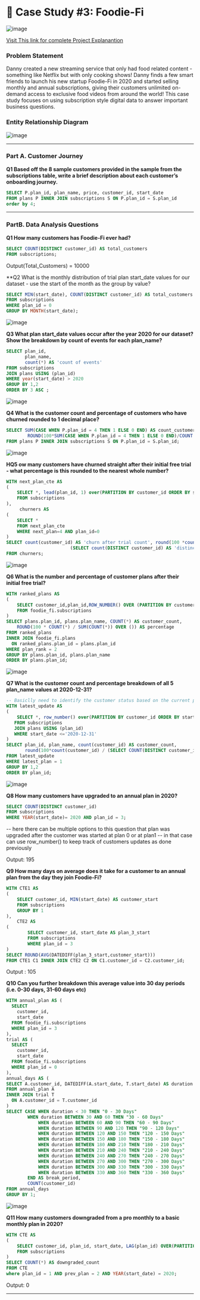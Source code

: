 # 🥑 Case Study #3: Foodie-Fi

![image](https://github.com/ishankcode/8-Weeks-SQL-Challenges/assets/66678343/1d8cb5dd-7def-4458-beb4-363ec2b87249)

[Visit This link for complete Project Explanantion](https://8weeksqlchallenge.com/case-study-3/)

### Problem Statement
Danny created a new streaming service that only had food related content - something like Netflix but with only cooking shows! Danny finds a few smart friends to launch his new startup Foodie-Fi in 2020 and started selling monthly and annual subscriptions, giving their customers unlimited on-demand access to exclusive food videos from around the world! This case study focuses on using subscription style digital data to answer important business questions.

### Entity Relationship Diagram
![image](https://github.com/ishankcode/8-Weeks-SQL-Challenges/assets/66678343/4b27d04a-ee0e-4109-bbe6-b665cc89482f)



----

### Part A. Customer Journey

**Q1 Based off the 8 sample customers provided in the sample from the subscriptions table, write a brief description about each
customer’s onboarding journey.**
````sql
SELECT P.plan_id, plan_name, price, customer_id, start_date
FROM plans P INNER JOIN subscriptions S ON P.plan_id = S.plan_id
order by 4;
````

----

### PartB. Data Analysis Questions

**Q1 How many customers has Foodie-Fi ever had?**
````sql
SELECT COUNT(DISTINCT customer_id) AS total_customers
FROM subscriptions;
````
 Output(Total_Customers) = 10000


**Q2 What is the monthly distribution of trial plan start_date values for our dataset - use the start of the month as the group by value?

````sql
SELECT MIN(start_date), COUNT(DISTINCT customer_id) AS total_customers
FROM subscriptions
WHERE plan_id = 0
GROUP BY MONTH(start_date);
````
![image](https://github.com/ishankcode/8-Weeks-SQL-Challenges/assets/66678343/1f550ff3-bfe8-478b-a5bc-003457a50122)


**Q3 What plan start_date values occur after the year 2020 for our dataset? Show the breakdown by count of events for each plan_name?**
````sql
SELECT plan_id,
       plan_name,
       count(*) AS 'count of events'
FROM subscriptions
JOIN plans USING (plan_id)
WHERE year(start_date) > 2020
GROUP BY 1,2
ORDER BY 3 ASC ;
````
![image](https://github.com/ishankcode/8-Weeks-SQL-Challenges/assets/66678343/92c7e190-d8a2-4351-b53d-e390200cb71b)


**Q4 What is the customer count and percentage of customers who have churned rounded to 1 decimal place?**
````sql
SELECT SUM(CASE WHEN P.plan_id = 4 THEN 1 ELSE 0 END) AS count_customers,
		ROUND(100*SUM(CASE WHEN P.plan_id = 4 THEN 1 ELSE 0 END)/COUNT(DISTINCT customer_id),1) AS perc_customers
FROM plans P INNER JOIN subscriptions S ON P.plan_id = S.plan_id;
````

![image](https://github.com/ishankcode/8-Weeks-SQL-Challenges/assets/66678343/33e151a2-5b67-4ea7-a189-8bff284b315d)


**HQ5 ow many customers have churned straight after their initial free trial - what percentage is this rounded to the nearest whole number?**
````sql
WITH next_plan_cte AS
(
	SELECT *, lead(plan_id, 1) over(PARTITION BY customer_id ORDER BY start_date) AS next_plan
	FROM subscriptions
),
     churners AS
(	
	SELECT *
	FROM next_plan_cte
	WHERE next_plan=4 AND plan_id=0
)
SELECT count(customer_id) AS 'churn after trial count', round(100 *count(customer_id)/
						(SELECT count(DISTINCT customer_id) AS 'distinct customers' FROM subscriptions), 2) AS 'churn percentage'
FROM churners;
````

![image](https://github.com/ishankcode/8-Weeks-SQL-Challenges/assets/66678343/b5602ec0-6806-4b2a-b63b-d72c3f5d06df)


**Q6 What is the number and percentage of customer plans after their initial free trial?**
````sql
WITH ranked_plans AS 
(
	SELECT customer_id,plan_id,ROW_NUMBER() OVER (PARTITION BY customer_id ORDER BY start_date ASC) AS plan_rank
	FROM foodie_fi.subscriptions
)
SELECT plans.plan_id, plans.plan_name, COUNT(*) AS customer_count,
	ROUND(100 * COUNT(*) / SUM(COUNT(*)) OVER ()) AS percentage
FROM ranked_plans
INNER JOIN foodie_fi.plans
  ON ranked_plans.plan_id = plans.plan_id
WHERE plan_rank = 2
GROUP BY plans.plan_id, plans.plan_name
ORDER BY plans.plan_id;
````

![image](https://github.com/ishankcode/8-Weeks-SQL-Challenges/assets/66678343/6f62f742-e36a-4baf-bf52-b32c7e404a39)


**Q7 What is the customer count and percentage breakdown of all 5 plan_name values at 2020-12-31?**
````sql
-- Basiclly need to identify the customer status based on the current plan
WITH latest_update AS
(
	SELECT *, row_number() over(PARTITION BY customer_id ORDER BY start_date DESC) AS latest_plan
   FROM subscriptions
   JOIN plans USING (plan_id)
   WHERE start_date <='2020-12-31' 
)
SELECT plan_id, plan_name, count(customer_id) AS customer_count,
       round(100*count(customer_id) / (SELECT COUNT(DISTINCT customer_id) FROM subscriptions), 2) AS percentage_breakdown
FROM latest_update
WHERE latest_plan = 1
GROUP BY 1,2 
ORDER BY plan_id;
````

![image](https://github.com/ishankcode/8-Weeks-SQL-Challenges/assets/66678343/38b74240-fd86-4b77-a26a-b4a2421169e0)


**Q8 How many customers have upgraded to an annual plan in 2020?**
````sql
SELECT COUNT(DISTINCT customer_id)
FROM subscriptions
WHERE YEAR(start_date)= 2020 AND plan_id = 3;
````
-- here there can be multiple options to this question that plan was upgraded after the customer was started at plan 0 or at plan1
-- in that case can use row_number() to keep track of customers updates as done previously

Output: 195

**Q9 How many days on average does it take for a customer to an annual plan from the day they join Foodie-Fi?**
````sql
WITH CTE1 AS
( 
	SELECT customer_id, MIN(start_date) AS customer_start
	FROM subscriptions
	GROUP BY 1
),
	CTE2 AS
(
		SELECT customer_id, start_date AS plan_3_start
        FROM subscriptions
        WHERE plan_id = 3
)
SELECT ROUND(AVG(DATEDIFF(plan_3_start,customer_start)))
FROM CTE1 C1 INNER JOIN CTE2 C2 ON C1.customer_id = C2.customer_id;
````
Output : 105

**Q10 Can you further breakdown this average value into 30 day periods (i.e. 0-30 days, 31-60 days etc)**
````sql
WITH annual_plan AS (
  SELECT
    customer_id,
    start_date
  FROM foodie_fi.subscriptions
  WHERE plan_id = 3
),
trial AS (
  SELECT
    customer_id,
    start_date
  FROM foodie_fi.subscriptions
  WHERE plan_id = 0
),
annual_days AS (
SELECT A.customer_id, DATEDIFF(A.start_date, T.start_date) AS duration
FROM annual_plan A
INNER JOIN trial T
  ON A.customer_id = T.customer_id
)
SELECT CASE WHEN duration < 30 THEN "0 - 30 Days"
	    WHEN duration BETWEEN 30 AND 60 THEN "30 - 60 Days"
            WHEN duration BETWEEN 60 AND 90 THEN "60 - 90 Days"
            WHEN duration BETWEEN 90 AND 120 THEN "90 - 120 Days"
            WHEN duration BETWEEN 120 AND 150 THEN "120 - 150 Days"
            WHEN duration BETWEEN 150 AND 180 THEN "150 - 180 Days"
            WHEN duration BETWEEN 180 AND 210 THEN "180 - 210 Days"
            WHEN duration BETWEEN 210 AND 240 THEN "210 - 240 Days"
            WHEN duration BETWEEN 240 AND 270 THEN "240 - 270 Days"
            WHEN duration BETWEEN 270 AND 300 THEN "270 - 300 Days"
            WHEN duration BETWEEN 300 AND 330 THEN "300 - 330 Days"
            WHEN duration BETWEEN 330 AND 360 THEN "330 - 360 Days"
		END AS break_period,
        COUNT(customer_id)
FROM annual_days
GROUP BY 1;
````

![image](https://github.com/ishankcode/8-Weeks-SQL-Challenges/assets/66678343/6c7cf909-cfe4-4689-af2d-705f6ecfec59)

**Q11 How many customers downgraded from a pro monthly to a basic monthly plan in 2020?**
````sql
WITH CTE AS 
(	
	SELECT customer_id, plan_id, start_date, LAG(plan_id) OVER(PARTITION BY customer_id ORDER BY start_date) AS prev_plan
	FROM subscriptions
)
SELECT COUNT(*) AS downgraded_count
FROM CTE 
where plan_id = 1 AND prev_plan = 2 AND YEAR(start_date) = 2020;
````
Output: 0

----
